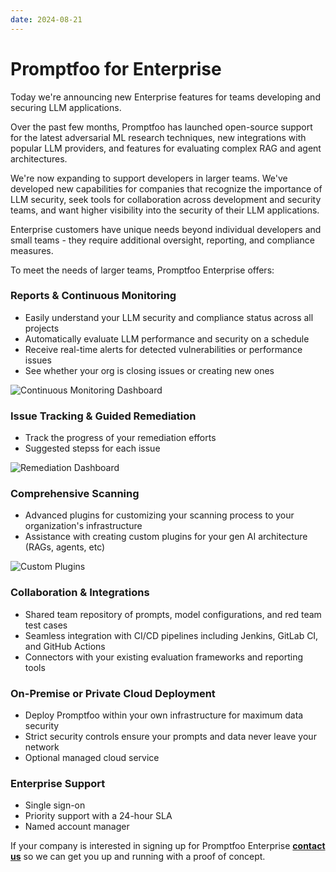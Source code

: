 ```yaml
---
date: 2024-08-21
---
```


# Promptfoo for Enterprise

Today we're announcing new Enterprise features for teams developing and securing LLM applications.

Over the past few months, Promptfoo has launched open-source support for the latest adversarial ML research techniques, new integrations with popular LLM providers, and features for evaluating complex RAG and agent architectures.

We're now expanding to support developers in larger teams. We've developed new capabilities for companies that recognize the importance of LLM security, seek tools for collaboration across development and security teams, and want higher visibility into the security of their LLM applications.

<!-- truncate -->

Enterprise customers have unique needs beyond individual developers and small teams - they require additional oversight, reporting, and compliance measures.

To meet the needs of larger teams, Promptfoo Enterprise offers:

### Reports & Continuous Monitoring

- Easily understand your LLM security and compliance status across all projects
- Automatically evaluate LLM performance and security on a schedule
- Receive real-time alerts for detected vulnerabilities or performance issues
- See whether your org is closing issues or creating new ones

![Continuous Monitoring Dashboard](/img/continuous-testing.png)

### Issue Tracking & Guided Remediation

- Track the progress of your remediation efforts
- Suggested stepss for each issue

![Remediation Dashboard](/img/riskreport-2@2x.png)

### Comprehensive Scanning

- Advanced plugins for customizing your scanning process to your organization's infrastructure
- Assistance with creating custom plugins for your gen AI architecture (RAGs, agents, etc)

![Custom Plugins](/img/riskreport-1@2x.png)

### Collaboration & Integrations

- Shared team repository of prompts, model configurations, and red team test cases
- Seamless integration with CI/CD pipelines including Jenkins, GitLab CI, and GitHub Actions
- Connectors with your existing evaluation frameworks and reporting tools

### On-Premise or Private Cloud Deployment

- Deploy Promptfoo within your own infrastructure for maximum data security
- Strict security controls ensure your prompts and data never leave your network
- Optional managed cloud service

### Enterprise Support

- Single sign-on
- Priority support with a 24-hour SLA
- Named account manager

If your company is interested in signing up for Promptfoo Enterprise **[contact us](mailto:inquiries@promptfoo.com)** so we can get you up and running with a proof of concept.
